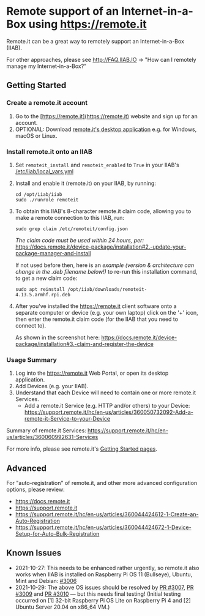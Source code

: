 # Remote support of an Internet-in-a-Box using https://remote.it

Remote.it can be a great way to remotely support an Internet-in-a-Box (IIAB).  

For other approaches, please see http://FAQ.IIAB.IO -> "How can I remotely manage my Internet-in-a-Box?"

## Getting Started

### Create a remote.it account

1. Go to the [https://remote.it](https://remote.it) website and sign up for an account.
2. OPTIONAL: Download [remote.it's desktop application](https://remote.it/download/) e.g. for Windows, macOS or Linux.

### Install remote.it onto an IIAB

1. Set `remoteit_install` and `remoteit_enabled` to `True` in your IIAB's [/etc/iiab/local_vars.yml](http://wiki.laptop.org/go/IIAB/FAQ#What_is_local_vars.yml_and_how_do_I_customize_it.3F)

2. Install and enable it (remote.it) on your IIAB, by running:

   ```
   cd /opt/iiab/iiab
   sudo ./runrole remoteit
   ```
   <!--EXPLANATION: The above installs remote.it, in a way that was originally designed to be interactive, and provide you the claim code needed to make a remote connection to this IIAB.  The claim code is further explained below.-->

3. To obtain this IIAB's 8-character remote.it claim code, allowing you to make a remote connection to this IIAB, run:

   ```
   sudo grep claim /etc/remoteit/config.json
   ```

   *The claim code must be used within 24 hours, per:* https://docs.remote.it/device-package/installation#2.-update-your-package-manager-and-install

   If not used before then, here is an *example (version & architecture can change in the .deb filename below!)* to re-run this installation command, to get a new claim code:

   ```
   sudo apt reinstall /opt/iiab/downloads/remoteit-4.13.5.armhf.rpi.deb
   ```

4. After you've installed the https://remote.it client software onto a separate computer or device (e.g. your own laptop) click on the '+' icon, then enter the remote.it claim code (for the IIAB that you need to connect to).

   As shown in the screenshot here: https://docs.remote.it/device-package/installation#3.-claim-and-register-the-device

### Usage Summary

1. Log into the https://remote.it Web Portal, or open its desktop application.
2. Add Devices (e.g. your IIAB).
3. Understand that each Device will need to contain one or more remote.it Services.
   - Add a remote.it Service (e.g. HTTP and/or others) to your Device:<br>https://support.remote.it/hc/en-us/articles/360050732092-Add-a-remote-it-Service-to-your-Device

Summary of remote.it Services: https://support.remote.it/hc/en-us/articles/360060992631-Services

For more info, please see remote.it's [Getting Started pages](https://support.remote.it/hc/en-us/categories/360003417511-Getting-Started).

## Advanced

For "auto-registration" of remote.it, and other more advanced configuration options, please review:

- https://docs.remote.it
- https://support.remote.it
- https://support.remote.it/hc/en-us/articles/360044424612-1-Create-an-Auto-Registration
- https://support.remote.it/hc/en-us/articles/360044424672-1-Device-Setup-for-Auto-Bulk-Registration

## Known Issues

- 2021-10-27: This needs to be enhanced rather urgently, so remote.it also works when IIAB is installed on Raspberry Pi OS 11 (Bullseye), Ubuntu, Mint and Debian: [#3006](https://github.com/iiab/iiab/issues/3006)
- 2021-10-29: The above OS issues should be resolved by [PR #3007](https://github.com/iiab/iiab/pull/3007), [PR #3009](https://github.com/iiab/iiab/pull/3009) and [PR #3010](https://github.com/iiab/iiab/pull/3010) &mdash; but this needs final testing!  (Initial testing occurred on [1] 32-bit Raspberry Pi OS Lite on Raspberry Pi 4 and [2] Ubuntu Server 20.04 on x86_64 VM.)
